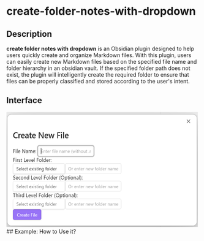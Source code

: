 # create-folder-notes-with-dropdown
## Description
**create folder notes with dropdown** is an Obsidian plugin designed to help users quickly create and organize Markdown files. With this plugin, users can easily create new Markdown files based on the specified file name and folder hierarchy in an obsidian vault. If the specified folder path does not exist, the plugin will intelligently create the required folder to ensure that files can be properly classified and stored according to the user's intent.
## Interface
<img src="image/interface.png" alt="Alt text" width="500" height="300">
## Example: How to Use it?
